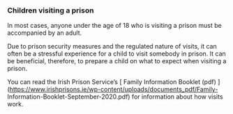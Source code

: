 ###  Children visiting a prison

In most cases, anyone under the age of 18 who is visiting a prison must be
accompanied by an adult.

Due to prison security measures and the regulated nature of visits, it can
often be a stressful experience for a child to visit somebody in prison. It
can be beneficial, therefore, to prepare a child on what to expect when
visiting a prison.

You can read the Irish Prison Service’s [ Family Information Booklet (pdf)
](https://www.irishprisons.ie/wp-content/uploads/documents_pdf/Family-
Information-Booklet-September-2020.pdf) for information about how visits work.
